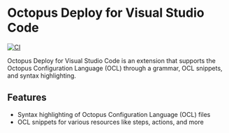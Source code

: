 # Octopus Deploy for Visual Studio Code

[![CI](https://badgen.net/vs-marketplace/v/octopusdeploy.vscode-octopusdeploy)](https://marketplace.visualstudio.com/items?itemName=octopusdeploy.vscode-octopusdeploy)

Octopus Deploy for Visual Studio Code is an extension that supports the Octopus Configuration Language (OCL) through a grammar, OCL snippets, and syntax highlighting.

## Features

* Syntax highlighting of Octopus Configuration Language (OCL) files
* OCL snippets for various resources like steps, actions, and more